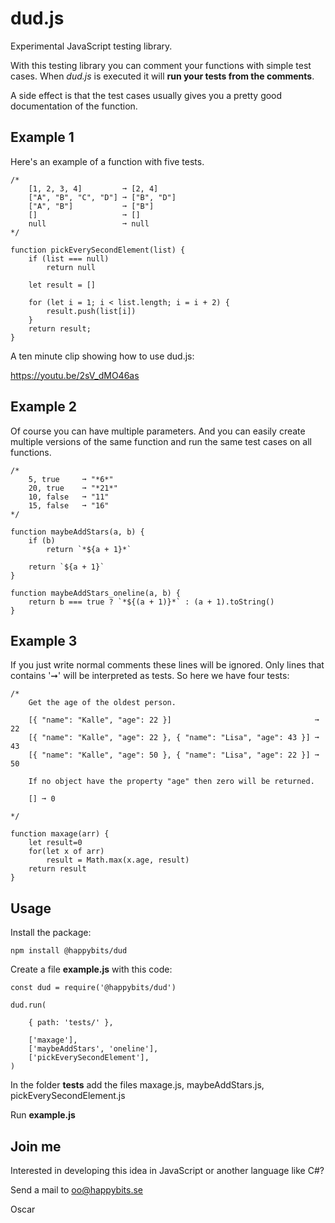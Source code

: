 # dud.js

Experimental JavaScript testing library.

With this testing library you can comment your functions with simple test cases. When *dud.js* is executed it will **run your tests from the comments**.

A side effect is that the test cases usually gives you a pretty good documentation of the function.

## Example 1

Here's an example of a function with five tests.

    /* 
        [1, 2, 3, 4]         ➞ [2, 4]
        ["A", "B", "C", "D"] ➞ ["B", "D"]
        ["A", "B"]           ➞ ["B"]
        []                   ➞ []
        null                 ➞ null
    */

    function pickEverySecondElement(list) {
        if (list === null)
            return null

        let result = []

        for (let i = 1; i < list.length; i = i + 2) {
            result.push(list[i])
        }
        return result;
    }


A ten minute clip showing how to use dud.js:

https://youtu.be/2sV_dMO46as

## Example 2

Of course you can have multiple parameters. And you can easily create multiple versions of the same function and run the same test cases on all functions.

    /*
        5, true     ➞ "*6*"
        20, true    ➞ "*21*"
        10, false   ➞ "11"
        15, false   ➞ "16"
    */

    function maybeAddStars(a, b) {
        if (b)
            return `*${a + 1}*`

        return `${a + 1}`
    }

    function maybeAddStars_oneline(a, b) {
        return b === true ? `*${(a + 1)}*` : (a + 1).toString()
    }

## Example 3

If you just write normal comments these lines will be ignored. Only lines that contains '➞' will be interpreted as tests. So here we have four tests:

    /*
        Get the age of the oldest person.

        [{ "name": "Kalle", "age": 22 }]                                ➞ 22
        [{ "name": "Kalle", "age": 22 }, { "name": "Lisa", "age": 43 }] ➞ 43
        [{ "name": "Kalle", "age": 50 }, { "name": "Lisa", "age": 22 }] ➞ 50

        If no object have the property "age" then zero will be returned.

        [] ➞ 0

    */

    function maxage(arr) {
        let result=0
        for(let x of arr)
            result = Math.max(x.age, result)
        return result
    }


## Usage

Install the package:

    npm install @happybits/dud


Create a file **example.js** with this code:

    const dud = require('@happybits/dud')

    dud.run(

        { path: 'tests/' },

        ['maxage'],
        ['maybeAddStars', 'oneline'],
        ['pickEverySecondElement'],
    )

In the folder **tests** add the files maxage.js, maybeAddStars.js, pickEverySecondElement.js

Run **example.js**

## Join me 

Interested in developing this idea in JavaScript or another language like C#?

Send a mail to oo@happybits.se

Oscar